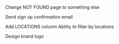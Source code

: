 Change NOT FOUND page to something else

Send sign up confirmation email

Add LOCATIONS column
Ability to filter by locations

Design brand logo
